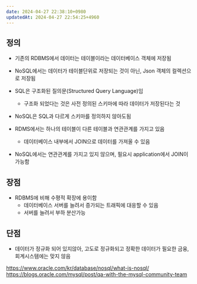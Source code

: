 ```yaml
---
date: 2024-04-27 22:38:10+0980
updatedAt: 2024-04-27 22:54:25+4960
---
```

## 정의
- 기존의 RDBMS에서 데이터는 테이블이라는 데이터베이스 객체에 저장됨
- NoSQL에서는 데이터가 테이블단위로 저장되는 것이 아닌, Json 객체의 컬렉션으로 저장됨

- SQL은 구조화된 질의문(Structured Query Language)임
	- 구조화 되었다는 것은 사전 정의된 스키마에 따라 데이터가 저장된다는 것
- NoSQL은 SQL과 다르게 스키마를 정의하지 않아도됨

- RDMS에서는 하나의 테이블이 다른 테이블과 연관관계를 가지고 있음
	- 데이터베이스 내부에서 JOIN으로 데이터를 가져올 수 있음
- NoSQL에서는 연관관계를 가지고 있지 않으며, 필요시 application에서 JOIN이 가능함

## 장점
- RDBMS에 비해 수평적 확장에 용이함
	- 데이터베이스 서버를 늘려서 증가되는 트래픽에 대응할 수 있음
	- 서버를 늘려서 부하 분산가능

## 단점
- 데이터가 정규화 되어 있지않아, 고도로 정규화되고 정확한 데이터가 필요한 금융, 회계시스템에는 맞지 않음

https://www.oracle.com/kr/database/nosql/what-is-nosql/
https://blogs.oracle.com/mysql/post/qa-with-the-mysql-community-team